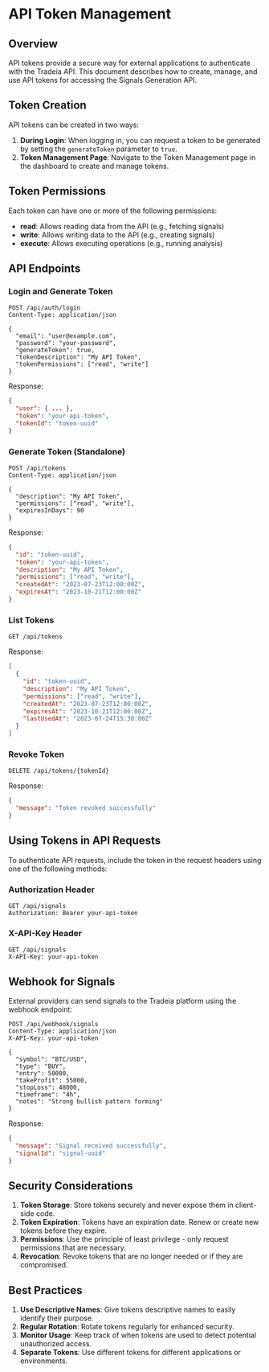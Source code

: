 # API Token Management

## Overview

API tokens provide a secure way for external applications to authenticate with the Tradeia API. This document describes how to create, manage, and use API tokens for accessing the Signals Generation API.

## Token Creation

API tokens can be created in two ways:

1. **During Login**: When logging in, you can request a token to be generated by setting the `generateToken` parameter to `true`.
2. **Token Management Page**: Navigate to the Token Management page in the dashboard to create and manage tokens.

## Token Permissions

Each token can have one or more of the following permissions:

- **read**: Allows reading data from the API (e.g., fetching signals)
- **write**: Allows writing data to the API (e.g., creating signals)
- **execute**: Allows executing operations (e.g., running analysis)

## API Endpoints

### Login and Generate Token

```http
POST /api/auth/login
Content-Type: application/json

{
  "email": "user@example.com",
  "password": "your-password",
  "generateToken": true,
  "tokenDescription": "My API Token",
  "tokenPermissions": ["read", "write"]
}
```

Response:

```json
{
  "user": { ... },
  "token": "your-api-token",
  "tokenId": "token-uuid"
}
```

### Generate Token (Standalone)

```http
POST /api/tokens
Content-Type: application/json

{
  "description": "My API Token",
  "permissions": ["read", "write"],
  "expiresInDays": 90
}
```

Response:

```json
{
  "id": "token-uuid",
  "token": "your-api-token",
  "description": "My API Token",
  "permissions": ["read", "write"],
  "createdAt": "2023-07-23T12:00:00Z",
  "expiresAt": "2023-10-21T12:00:00Z"
}
```

### List Tokens

```http
GET /api/tokens
```

Response:

```json
[
  {
    "id": "token-uuid",
    "description": "My API Token",
    "permissions": ["read", "write"],
    "createdAt": "2023-07-23T12:00:00Z",
    "expiresAt": "2023-10-21T12:00:00Z",
    "lastUsedAt": "2023-07-24T15:30:00Z"
  }
]
```

### Revoke Token

```http
DELETE /api/tokens/{tokenId}
```

Response:

```json
{
  "message": "Token revoked successfully"
}
```

## Using Tokens in API Requests

To authenticate API requests, include the token in the request headers using one of the following methods:

### Authorization Header

```http
GET /api/signals
Authorization: Bearer your-api-token
```

### X-API-Key Header

```http
GET /api/signals
X-API-Key: your-api-token
```

## Webhook for Signals

External providers can send signals to the Tradeia platform using the webhook endpoint:

```http
POST /api/webhook/signals
Content-Type: application/json
X-API-Key: your-api-token

{
  "symbol": "BTC/USD",
  "type": "BUY",
  "entry": 50000,
  "takeProfit": 55000,
  "stopLoss": 48000,
  "timeframe": "4h",
  "notes": "Strong bullish pattern forming"
}
```

Response:

```json
{
  "message": "Signal received successfully",
  "signalId": "signal-uuid"
}
```

## Security Considerations

1. **Token Storage**: Store tokens securely and never expose them in client-side code.
2. **Token Expiration**: Tokens have an expiration date. Renew or create new tokens before they expire.
3. **Permissions**: Use the principle of least privilege - only request permissions that are necessary.
4. **Revocation**: Revoke tokens that are no longer needed or if they are compromised.

## Best Practices

1. **Use Descriptive Names**: Give tokens descriptive names to easily identify their purpose.
2. **Regular Rotation**: Rotate tokens regularly for enhanced security.
3. **Monitor Usage**: Keep track of when tokens are used to detect potential unauthorized access.
4. **Separate Tokens**: Use different tokens for different applications or environments.